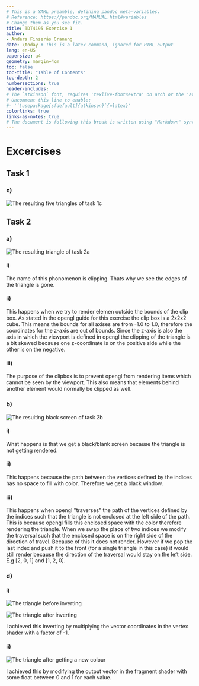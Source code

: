```yaml
---
# This is a YAML preamble, defining pandoc meta-variables.
# Reference: https://pandoc.org/MANUAL.html#variables
# Change them as you see fit.
title: TDT4195 Exercise 1
author:
- Anders Finserås Graneng
date: \today # This is a latex command, ignored for HTML output
lang: en-US
papersize: a4
geometry: margin=4cm
toc: false
toc-title: "Table of Contents"
toc-depth: 2
numbersections: true
header-includes:
# The `atkinson` font, requires 'texlive-fontsextra' on arch or the 'atkinson' CTAN package
# Uncomment this line to enable:
#- '`\usepackage[sfdefault]{atkinson}`{=latex}'
colorlinks: true
links-as-notes: true
# The document is following this break is written using "Markdown" syntax
---
```


<!--
This is a HTML-style comment, not visible in the final PDF.
-->

# Excercises 

## Task 1 

### c)

![
    The resulting five triangles of task 1c
](images/1c.png)

## Task 2

### a)

![
    The resulting triangle of task 2a
](images/2a.png)

#### i)
The name of this phonomenon is clipping. Thats why we see the edges of the triangle is gone.

#### ii)
This happens when we try to render elemen outside the bounds of the clip box. As stated in the opengl guide for this exercise the clip box is a 2x2x2 cube. This means the bounds for all axises are from -1.0 to 1.0, therefore the coordinates for the z-axis are out of bounds. Since the z-axis is also the axis in which the viewport is defined in opengl the clipping of the triangle is a bit skewed because one z-coordinate is on the positive side while the other is on the negative.

#### iii)
The purpose of the clipbox is to prevent opengl from rendering items which cannot be seen by the viewport. This also means that elements behind another element would normally be clipped as well.

### b)

![
    The resulting black screen of task 2b
](images/2a.png)

#### i)

What happens is that we get a black/blank screen because the triangle is not getting rendered.

#### ii)

This happens because the path between the vertices defined by the indices has no space to fill with color. Therefore we get a black window.

#### iii)

This happens when opengl "traverses" the path of the vertices defined by the indices such that the triangle is not enclosed at the left side of the path. This is because opengl fills this enclosed space with the color therefore rendering the triangle. When we swap the place of two indices we modify the traversal such that the enclosed space is on the right side of the direction of travel. Because of this it does not render. However if we pop the last index and push it to the front (for a single triangle in this case) it would still render because the direction of the traversal would stay on the left side. E.g [2, 0, 1] and [1, 2, 0].


### d)

#### i)

![
    The triangle before inverting
](images/2di.png)

![
    The triangle after inverting
](images/2di-inverted.png)

I achieved this inverting by multiplying the vector coordinates in the vertex shader with a factor of -1.

#### ii)

![
    The triangle after getting a new colour 
](images/2dii.png)

I achieved this by modifying the output vector in the fragment shader with some float between 0 and 1 for each value.
